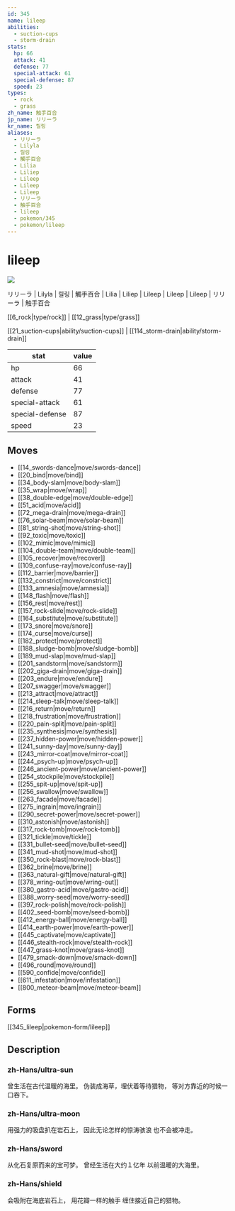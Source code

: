 ```yaml
---
id: 345
name: lileep
abilities:
  - suction-cups
  - storm-drain
stats:
  hp: 66
  attack: 41
  defense: 77
  special-attack: 61
  special-defense: 87
  speed: 23
types:
  - rock
  - grass
zh_name: 触手百合
jp_name: リリーラ
kr_name: 릴링
aliases:
  - リリーラ
  - Lilyla
  - 릴링
  - 觸手百合
  - Lilia
  - Liliep
  - Lileep
  - Lileep
  - Lileep
  - リリーラ
  - 触手百合
  - lileep
  - pokemon/345
  - pokemon/lileep
---
```

# lileep

![](https://raw.githubusercontent.com/PokeAPI/sprites/master/sprites/pokemon/345.png)

リリーラ | Lilyla | 릴링 | 觸手百合 | Lilia | Liliep | Lileep | Lileep | Lileep | リリーラ | 触手百合

[[6_rock|type/rock]] | [[12_grass|type/grass]]

[[21_suction-cups|ability/suction-cups]] | [[114_storm-drain|ability/storm-drain]]

|stat|value|
|---|---|
|hp|66|
|attack|41|
|defense|77|
|special-attack|61|
|special-defense|87|
|speed|23|


## Moves

- [[14_swords-dance|move/swords-dance]]
- [[20_bind|move/bind]]
- [[34_body-slam|move/body-slam]]
- [[35_wrap|move/wrap]]
- [[38_double-edge|move/double-edge]]
- [[51_acid|move/acid]]
- [[72_mega-drain|move/mega-drain]]
- [[76_solar-beam|move/solar-beam]]
- [[81_string-shot|move/string-shot]]
- [[92_toxic|move/toxic]]
- [[102_mimic|move/mimic]]
- [[104_double-team|move/double-team]]
- [[105_recover|move/recover]]
- [[109_confuse-ray|move/confuse-ray]]
- [[112_barrier|move/barrier]]
- [[132_constrict|move/constrict]]
- [[133_amnesia|move/amnesia]]
- [[148_flash|move/flash]]
- [[156_rest|move/rest]]
- [[157_rock-slide|move/rock-slide]]
- [[164_substitute|move/substitute]]
- [[173_snore|move/snore]]
- [[174_curse|move/curse]]
- [[182_protect|move/protect]]
- [[188_sludge-bomb|move/sludge-bomb]]
- [[189_mud-slap|move/mud-slap]]
- [[201_sandstorm|move/sandstorm]]
- [[202_giga-drain|move/giga-drain]]
- [[203_endure|move/endure]]
- [[207_swagger|move/swagger]]
- [[213_attract|move/attract]]
- [[214_sleep-talk|move/sleep-talk]]
- [[216_return|move/return]]
- [[218_frustration|move/frustration]]
- [[220_pain-split|move/pain-split]]
- [[235_synthesis|move/synthesis]]
- [[237_hidden-power|move/hidden-power]]
- [[241_sunny-day|move/sunny-day]]
- [[243_mirror-coat|move/mirror-coat]]
- [[244_psych-up|move/psych-up]]
- [[246_ancient-power|move/ancient-power]]
- [[254_stockpile|move/stockpile]]
- [[255_spit-up|move/spit-up]]
- [[256_swallow|move/swallow]]
- [[263_facade|move/facade]]
- [[275_ingrain|move/ingrain]]
- [[290_secret-power|move/secret-power]]
- [[310_astonish|move/astonish]]
- [[317_rock-tomb|move/rock-tomb]]
- [[321_tickle|move/tickle]]
- [[331_bullet-seed|move/bullet-seed]]
- [[341_mud-shot|move/mud-shot]]
- [[350_rock-blast|move/rock-blast]]
- [[362_brine|move/brine]]
- [[363_natural-gift|move/natural-gift]]
- [[378_wring-out|move/wring-out]]
- [[380_gastro-acid|move/gastro-acid]]
- [[388_worry-seed|move/worry-seed]]
- [[397_rock-polish|move/rock-polish]]
- [[402_seed-bomb|move/seed-bomb]]
- [[412_energy-ball|move/energy-ball]]
- [[414_earth-power|move/earth-power]]
- [[445_captivate|move/captivate]]
- [[446_stealth-rock|move/stealth-rock]]
- [[447_grass-knot|move/grass-knot]]
- [[479_smack-down|move/smack-down]]
- [[496_round|move/round]]
- [[590_confide|move/confide]]
- [[611_infestation|move/infestation]]
- [[800_meteor-beam|move/meteor-beam]]

## Forms



[[345_lileep|pokemon-form/lileep]]

## Description

### zh-Hans/ultra-sun

曾生活在古代温暖的海里。
伪装成海草，埋伏着等待猎物，
等对方靠近的时候一口吞下。

### zh-Hans/ultra-moon

用强力的吸盘扒在岩石上，
因此无论怎样的惊涛骇浪
也不会被冲走。

### zh-Hans/sword

从化石复原而来的宝可梦。
曾经生活在大约１亿年
以前温暖的大海里。

### zh-Hans/shield

会吸附在海底岩石上，
用花瓣一样的触手
缠住接近自己的猎物。

